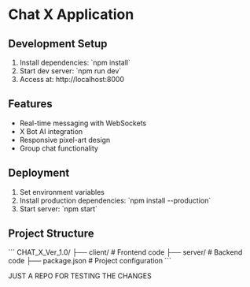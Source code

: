# Chat X Application

## Development Setup
1. Install dependencies: \`npm install\`
2. Start dev server: \`npm run dev\`
3. Access at: http://localhost:8000

## Features
- Real-time messaging with WebSockets
- X Bot AI integration
- Responsive pixel-art design
- Group chat functionality

## Deployment
1. Set environment variables
2. Install production dependencies: \`npm install --production\`
3. Start server: \`npm start\`

## Project Structure
\`\`\`
CHAT_X_Ver_1.0/
├── client/       # Frontend code
├── server/       # Backend code
├── package.json  # Project configuration
\`\`\`

JUST A REPO FOR TESTING THE CHANGES
